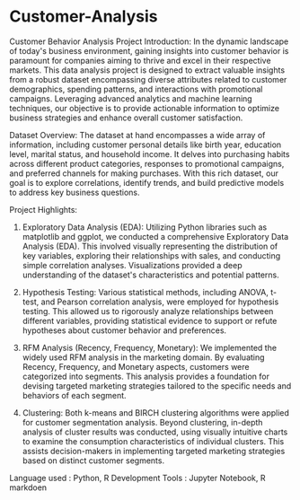 # Customer-Analysis
Customer Behavior Analysis Project
Introduction:
In the dynamic landscape of today's business environment, gaining insights into customer behavior is paramount for companies aiming to thrive and excel in their respective markets. This data analysis project is designed to extract valuable insights from a robust dataset encompassing diverse attributes related to customer demographics, spending patterns, and interactions with promotional campaigns. Leveraging advanced analytics and machine learning techniques, our objective is to provide actionable information to optimize business strategies and enhance overall customer satisfaction.

Dataset Overview:
The dataset at hand encompasses a wide array of information, including customer personal details like birth year, education level, marital status, and household income. It delves into purchasing habits across different product categories, responses to promotional campaigns, and preferred channels for making purchases. With this rich dataset, our goal is to explore correlations, identify trends, and build predictive models to address key business questions.

Project Highlights:
1. Exploratory Data Analysis (EDA):
Utilizing Python libraries such as matplotlib and ggplot, we conducted a comprehensive Exploratory Data Analysis (EDA). This involved visually representing the distribution of key variables, exploring their relationships with sales, and conducting simple correlation analyses. Visualizations provided a deep understanding of the dataset's characteristics and potential patterns.

2. Hypothesis Testing:
Various statistical methods, including ANOVA, t-test, and Pearson correlation analysis, were employed for hypothesis testing. This allowed us to rigorously analyze relationships between different variables, providing statistical evidence to support or refute hypotheses about customer behavior and preferences.

3. RFM Analysis (Recency, Frequency, Monetary):
We implemented the widely used RFM analysis in the marketing domain. By evaluating Recency, Frequency, and Monetary aspects, customers were categorized into segments. This analysis provides a foundation for devising targeted marketing strategies tailored to the specific needs and behaviors of each segment.

4. Clustering:
Both k-means and BIRCH clustering algorithms were applied for customer segmentation analysis. Beyond clustering, in-depth analysis of cluster results was conducted, using visually intuitive charts to examine the consumption characteristics of individual clusters. This assists decision-makers in implementing targeted marketing strategies based on distinct customer segments.


Language used : Python, R
Development Tools : Jupyter Notebook, R markdoen

